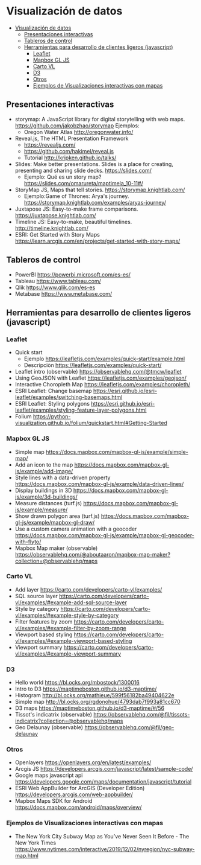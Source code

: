 # Visualización de datos

- [Visualización de datos](#visualizaci%C3%B3n-de-datos)
  - [Presentaciones interactivas](#presentaciones-interactivas)
  - [Tableros de control](#tableros-de-control)
  - [Herramientas para desarrollo de clientes ligeros (javascript)](#herramientas-para-desarrollo-de-clientes-ligeros-javascript)
    - [Leaflet](#leaflet)
    - [Mapbox GL JS](#mapbox-gl-js)
    - [Carto VL](#carto-vl)
    - [D3](#d3)
    - [Otros](#otros)
    - [Ejemplos de Visualizaciones interactivas con mapas](#ejemplos-de-visualizaciones-interactivas-con-mapas)

## Presentaciones interactivas

- storymap: A JavaScript library for digital storytelling with web maps. https://github.com/jakobzhao/storymap Ejemplos:
  - Oregon Water Atlas http://oregonwater.info/
- Reveal.js, The HTML Presentation Framework
  - https://revealjs.com/
  - https://github.com/hakimel/reveal.js
  - Tutorial http://kripken.github.io/talks/
- Slides: Make better presentations. Slides is a place for creating, presenting and sharing slide decks.
  https://slides.com/
  - Ejemplo: Qué es un story map? https://slides.com/omarureta/maptimela_10-11#/
- StoryMap JS, Maps that tell stories. https://storymap.knightlab.com/
  - Ejemplo:Game of Thrones: Arya's journey. https://storymap.knightlab.com/examples/aryas-journey/
- Juxtapose JS: Easy-to-make frame comparisons. https://juxtapose.knightlab.com/
- Timeline JS: Easy-to-make, beautiful timelines. http://timeline.knightlab.com/
- ESRI: Get Started with Story Maps https://learn.arcgis.com/en/projects/get-started-with-story-maps/

## Tableros de control

- PowerBI https://powerbi.microsoft.com/es-es/
- Tableau https://www.tableau.com/
- Qlik https://www.qlik.com/es-es
- Metabase https://www.metabase.com/

## Herramientas para desarrollo de clientes ligeros (javascript)

### Leaflet

- Quick start
  - Ejemplo https://leafletjs.com/examples/quick-start/example.html
  - Descripciòn https://leafletjs.com/examples/quick-start/
- Leaflet intro (observable) https://observablehq.com/@tmcw/leaflet
- Using GeoJSON with Leaflet https://leafletjs.com/examples/geojson/
- Interactive Choropleth Map https://leafletjs.com/examples/choropleth/
- ESRI Leaflet: Change basemap https://esri.github.io/esri-leaflet/examples/switching-basemaps.html
- ESRI Leaflet: Styling polygons https://esri.github.io/esri-leaflet/examples/styling-feature-layer-polygons.html
- Folium https://python-visualization.github.io/folium/quickstart.html#Getting-Started

### Mapbox GL JS

- Simple map https://docs.mapbox.com/mapbox-gl-js/example/simple-map/
- Add an icon to the map https://docs.mapbox.com/mapbox-gl-js/example/add-image/
- Style lines with a data-driven property https://docs.mapbox.com/mapbox-gl-js/example/data-driven-lines/
- Display buildings in 3D https://docs.mapbox.com/mapbox-gl-js/example/3d-buildings/
- Measure distances (turf.js) https://docs.mapbox.com/mapbox-gl-js/example/measure/
- Show drawn polygon area (turf.js) https://docs.mapbox.com/mapbox-gl-js/example/mapbox-gl-draw/
- Use a custom camera animation with a geocoder https://docs.mapbox.com/mapbox-gl-js/example/mapbox-gl-geocoder-with-flyto/
- Mapbox Map maker (observable) https://observablehq.com/@aboutaaron/mapbox-map-maker?collection=@observablehq/maps

### Carto VL

- Add layer https://carto.com/developers/carto-vl/examples/
- SQL source layer https://carto.com/developers/carto-vl/examples/#example-add-sql-source-layer
- Style by category https://carto.com/developers/carto-vl/examples/#example-style-by-category
- Filter features by zoom https://carto.com/developers/carto-vl/examples/#example-filter-by-zoom-range
- Viewport based styling https://carto.com/developers/carto-vl/examples/#example-viewport-based-styling
- Viewport summary https://carto.com/developers/carto-vl/examples/#example-viewport-summary

### D3

- Hello world https://bl.ocks.org/mbostock/1300016
- Intro to D3 https://maptimeboston.github.io/d3-maptime/
- Histogram http://bl.ocks.org/mathieue/599f56182ba49404622e
- Simple map http://bl.ocks.org/rgdonohue/4793dab7f993a81cc670
- D3 maps https://maptimeboston.github.io/d3-maptime/#/56
- Tissot's indicatrix (observable) https://observablehq.com/@fil/tissots-indicatrix?collection=@observablehq/maps
- Geo Delaunay (observable) https://observablehq.com/@fil/geo-delaunay

### Otros

- Openlayers https://openlayers.org/en/latest/examples/
- Arcgis JS https://developers.arcgis.com/javascript/latest/sample-code/
- Google maps javascript api https://developers.google.com/maps/documentation/javascript/tutorial
- ESRI Web AppBuilder for ArcGIS (Developer Edition) https://developers.arcgis.com/web-appbuilder/
- Mapbox Maps SDK for Android https://docs.mapbox.com/android/maps/overview/

### Ejemplos de Visualizaciones interactivas con mapas

- The New York City Subway Map as You’ve Never Seen It Before - The New York Times https://www.nytimes.com/interactive/2019/12/02/nyregion/nyc-subway-map.html
